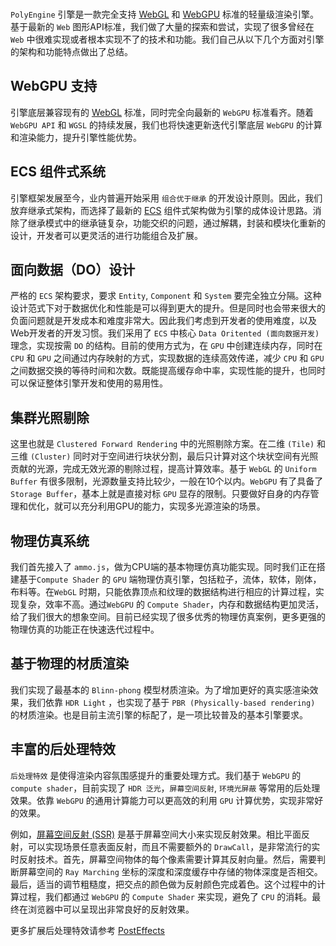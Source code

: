 <!-- <Logo :animation="false"></Logo> -->
<div data-v-72cc4481="" class="image-container">
<div data-v-72cc4481="" class="image-bg"></div>
<img data-v-262f00eb="" class="VPImage dark image-src" src="/images/logo512.png" alt="">
<img data-v-262f00eb="" class="VPImage light image-src" src="/images/logo512.png" alt="">
</div>

`PolyEngine` 引擎是一款完全支持 [WebGL](https://www.khronos.org/webgl/) 和 [WebGPU](https://www.orillusion.com/webgpu.html) 标准的轻量级渲染引擎。基于最新的 `Web` 图形API标准，我们做了大量的探索和尝试，实现了很多曾经在 `Web` 中很难实现或者根本实现不了的技术和功能。我们自己从以下几个方面对引擎的架构和功能特点做出了总结。

## WebGPU 支持
引擎底层兼容现有的 [WebGL](https://www.khronos.org/webgl/) 标准，同时完全向最新的 `WebGPU` 标准看齐。随着`WebGPU API` 和 `WGSL` 的持续发展，我们也将快速更新迭代引擎底层 `WebGPU` 的计算和渲染能力，提升引擎性能优势。

## ECS 组件式系统
引擎框架发展至今，业内普遍开始采用 `组合优于继承` 的开发设计原则。因此，我们放弃继承式架构，而选择了最新的 [ECS](https://wikipedia.org/wiki/Entity_component_system) 组件式架构做为引擎的成体设计思路。消除了继承模式中的继承链复杂，功能交织的问题，通过解耦，封装和模块化重新的设计，开发者可以更灵活的进行功能组合及扩展。

## 面向数据（DO）设计
严格的 `ECS` 架构要求，要求 `Entity`, `Component` 和 `System` 要完全独立分隔。这种设计范式下对于数据优化和性能是可以得到更大的提升。但是同时也会带来很大的负面问题就是开发成本和难度非常大。因此我们考虑到开发者的使用难度，以及Web开发者的开发习惯。我们采用了 `ECS` 中核心 `Data Oritented (面向数据开发)` 理念，实现按需 `DO` 的结构。目前的使用方式为，在 `GPU` 中创建连续内存，同时在 `CPU` 和 `GPU` 之间通过内存映射的方式，实现数据的连续高效传递，减少 `CPU` 和 `GPU` 之间数据交换的等待时间和次数。既能提高缓存命中率，实现性能的提升，也同时可以保证整体引擎开发和使用的易用性。

<!-- ## WASM 加速
`JavaScript` 在 [V8](https://v8.dev/) 内核中运行效率已经非常高了，但是和原生环境还有些差距。3D场景中很多复杂的数学计算逻辑仍然需要 `CPU` 来运算，为了提高效率我们引入了 [WASM](https://webassembly.org/) 支持，将大量的 `CPU` 计算需求交给原生的计算模块，不再依靠 `JS` 线程来完成，可以极大的提高 `CPU` 利用率和运算性能。 -->

<!-- ## 集群前向渲染
普通的前向渲染是最为简单的渲染管线。但是它的计算复杂度为 `M x N`（M为物件数目，N为动态光源数目），不适合动态光源复杂的场景，而且会有大量的 `Overdraw`。我们的做法是，首先实现 `Tile Forward Rendering/Forward+ Rendering` 渲染管线，在二维的屏幕空间进行 `Tile` 划分，通过预计算好的深度信息，通过 `Compute Shader` 完成对 `Tile` 中没有贡献的光源进行剔除，减少计算压力。再进一步，我们采用 `Cluster Light Culling` 的技术，在深度方向上也同样进行一次划分，进一步缩小光照的影响范围，实现了对动态多光源场景很好的渲染效果。 -->

## 集群光照剔除
这里也就是 `Clustered Forward Rendering` 中的光照剔除方案。在二维 `(Tile)` 和三维 `(Cluster)` 同时对于空间进行块状分割，最后只计算对这个块状空间有光照贡献的光源，完成无效光源的剔除过程，提高计算效率。基于 `WebGL` 的 `Uniform Buffer` 有很多限制，光源数量支持比较少，一般在10个以内。`WebGPU` 有了具备了 `Storage Buffer`，基本上就是直接对标 `GPU` 显存的限制。只要做好自身的内存管理和优化，就可以充分利用GPU的能力，实现多光源渲染的场景。

## 物理仿真系统
我们首先接入了 `ammo.js`，做为CPU端的基本物理仿真功能实现。同时我们正在搭建基于`Compute Shader` 的 `GPU` 端物理仿真引擎，包括粒子，流体，软体，刚体，布料等。在`WebGL` 时期，只能依靠顶点和纹理的数据结构进行相应的计算过程，实现复杂，效率不高。通过`WebGPU` 的 `Compute Shader`，内存和数据结构更加灵活，给了我们很大的想象空间。目前已经实现了很多优秀的物理仿真案例，更多更强的物理仿真的功能正在快速迭代过程中。

## 基于物理的材质渲染
我们实现了最基本的 `Blinn-phong` 模型材质渲染。为了增加更好的真实感渲染效果，我们依靠 `HDR Light` ，也实现了基于 `PBR (Physically-based rendering)` 的材质渲染。也是目前主流引擎的标配了，是一项比较普及的基本引擎要求。

<!-- ## 动态漫反射全局光照
`DDGI (Dynamic Diffuse Global Illumination)` 算法是一个基于 `Probe` 的全局光照算法。需要在空间中摆放许多个的 `Probe`，并进行分组，每组 `Probe` 打包成一个 `DDGI Volume`。`Compute Shader` 来计算每个`Probe` 的辐照度（光照信息）和 `G-buffer（几何信息）`，这些信息从球面映射到八面体再映射到正方形来存储。当需要着色时，只需要查看着色点周围的 `probe` 中存储的光照和几何信息来计算着色点的光照信息。将 `Volume` 绑定到摄像机上跟随移动，`Volume` 内的物体会应用间接光照，即被间接光照亮。从渲染效果等方面综合考量，目前我们设置的最大间接光源数量是32个。 -->

<!-- ## GPU骨骼动画
基于 `WebGL` 框架，蒙皮动画在顶点着色器中是容易实现的。骨骼动画一般都是在 `JavaScript` 中计算，然后把数据传递到 `GPU` 完成渲染。由于具备了 `WebGPU` 的 `Compute Shader`，更灵活的数据结构允许我们将骨骼动画的计算过程转移到 `GPU` 当中，大幅度提高了计算效率和性能。当然我们同时也提供给客户基于 `CPU` 的骨骼动画方案，用户可以按需选择。 -->

<!-- ## 视锥体剔除
视锥剔除的目的就是只需要渲染摄像头视椎体内部的物体。目前渲染管线的 `GPU` 裁剪阶段会完成自动剔除功能，但是在之前 `CPU` 仍然会通过 `DrawCall` 把信息传递给 `GPU` 的 `Vertex Shader`，这些视锥体之外的信息也会参与到很多计算环节中。我们采用视椎体出方案就是在最源头解决这些额外信息的计算问题。首先为模型建立 `AABB` 包围盒，依靠 `DO` 的优势，完成索引数据从 `CPU` 向 `GPU` 的共享传输，然后通过 `Compute Shader` 来计算视锥体和包围体是否相交，相交就提交 `DrawCall`，反之不进行绘制。这样可以极大的提高渲染效率，减少额外的计算消耗。 -->

## 丰富的后处理特效
`后处理特效` 是使得渲染内容氛围感提升的重要处理方式。我们基于 `WebGPU` 的 `compute shader`，目前实现了 `HDR 泛光`，`屏幕空间反射`, `环境光屏蔽` 等常用的后处理效果。依靠 `WebGPU` 的通用计算能力可以更高效的利用 `GPU` 计算优势，实现非常好的效果。

例如，[屏幕空间反射 (SSR)](/guide/advanced/post_ssr) 是基于屏幕空间大小来实现反射效果。相比平面反射，可以实现场景任意表面反射，而且不需要额外的 `DrawCall`，是非常流行的实时反射技术。首先，屏幕空间物体的每个像素需要计算其反射向量。然后，需要判断屏幕空间的 `Ray Marching` 坐标的深度和深度缓存中存储的物体深度是否相交。最后，适当的调节粗糙度，把交点的颜色做为反射颜色完成着色。这个过程中的计算过程，我们都通过 `WebGPU` 的 `Compute Shader` 来实现，避免了 `CPU` 的消耗。最终在浏览器中可以呈现出非常良好的反射效果。

更多扩展后处理特效请参考 [PostEffects](/guide/advanced/posteffect)
